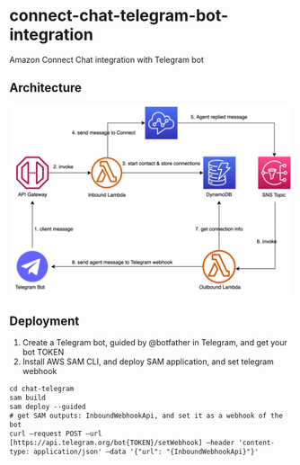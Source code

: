 # **connect-chat-telegram-bot-integration**

Amazon Connect Chat integration with Telegram bot

## Architecture

![Image](images/ConectChat-Telgeram.png)
## Deployment

1. Create a Telegram bot, guided by @botfather in Telegram, and get your bot TOKEN
2. Install AWS SAM CLI, and deploy SAM application, and set telegram webhook

```
cd chat-telegram
sam build
sam deploy --guided
# get SAM outputs: InboundWebhookApi, and set it as a webhook of the bot
curl —request POST —url [https://api.telegram.org/bot{TOKEN}/setWebhook] —header 'content-type: application/json' —data '{"url": "{InboundWebhookApi}"}'
```

